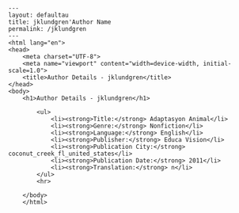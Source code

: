 
    ---
    layout: defaultau
    title: jklundgren'Author Name 
    permalink: /jklundgren
    ---
    <html lang="en">
    <head>
        <meta charset="UTF-8">
        <meta name="viewport" content="width=device-width, initial-scale=1.0">
        <title>Author Details - jklundgren</title>
    </head>
    <body>
        <h1>Author Details - jklundgren</h1>
        
            <ul>
                <li><strong>Title:</strong> Adaptasyon Animal</li>
                <li><strong>Genre:</strong> Nonfiction</li>
                <li><strong>Language:</strong> English</li>
                <li><strong>Publisher:</strong> Educa Vision</li>
                <li><strong>Publication City:</strong> coconut_creek_fl_united_states</li>
                <li><strong>Publication Date:</strong> 2011</li>
                <li><strong>Translation:</strong> n</li>
            </ul>
            <hr>
            
        </body>
        </html>
        